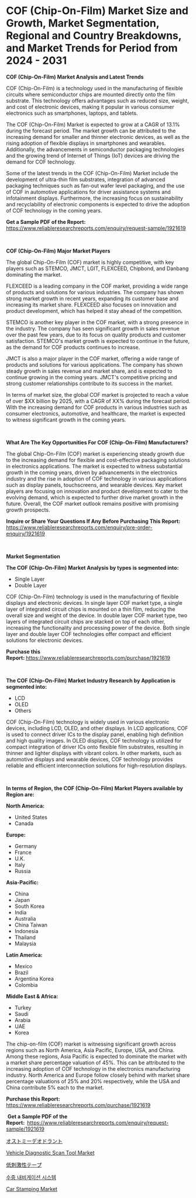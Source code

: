 <p><h1>COF (Chip-On-Film) Market Size and Growth, Market Segmentation, Regional and Country Breakdowns, and Market Trends for Period from 2024 -  2031</h1></p><p><strong>COF (Chip-On-Film) Market Analysis and Latest Trends</strong></p>
<p><p>COF (Chip-On-Film) is a technology used in the manufacturing of flexible circuits where semiconductor chips are mounted directly onto the film substrate. This technology offers advantages such as reduced size, weight, and cost of electronic devices, making it popular in various consumer electronics such as smartphones, laptops, and tablets.</p><p>The COF (Chip-On-Film) Market is expected to grow at a CAGR of 13.1% during the forecast period. The market growth can be attributed to the increasing demand for smaller and thinner electronic devices, as well as the rising adoption of flexible displays in smartphones and wearables. Additionally, the advancements in semiconductor packaging technologies and the growing trend of Internet of Things (IoT) devices are driving the demand for COF technology.</p><p>Some of the latest trends in the COF (Chip-On-Film) Market include the development of ultra-thin film substrates, integration of advanced packaging techniques such as fan-out wafer level packaging, and the use of COF in automotive applications for driver assistance systems and infotainment displays. Furthermore, the increasing focus on sustainability and recyclability of electronic components is expected to drive the adoption of COF technology in the coming years.</p></p>
<p><strong>Get a Sample PDF of the Report:&nbsp;</strong> <a href="https://www.reliableresearchreports.com/enquiry/request-sample/1921619">https://www.reliableresearchreports.com/enquiry/request-sample/1921619</a></p>
<p>&nbsp;</p>
<p><strong>COF (Chip-On-Film) Major Market Players</strong></p>
<p><p>The global Chip-On-Film (COF) market is highly competitive, with key players such as STEMCO, JMCT, LGIT, FLEXCEED, Chipbond, and Danbang dominating the market. </p><p>FLEXCEED is a leading company in the COF market, providing a wide range of products and solutions for various industries. The company has shown strong market growth in recent years, expanding its customer base and increasing its market share. FLEXCEED also focuses on innovation and product development, which has helped it stay ahead of the competition. </p><p>STEMCO is another key player in the COF market, with a strong presence in the industry. The company has seen significant growth in sales revenue over the past few years, due to its focus on quality products and customer satisfaction. STEMCO's market growth is expected to continue in the future, as the demand for COF products continues to increase. </p><p>JMCT is also a major player in the COF market, offering a wide range of products and solutions for various applications. The company has shown steady growth in sales revenue and market share, and is expected to continue growing in the coming years. JMCT's competitive pricing and strong customer relationships contribute to its success in the market. </p><p>In terms of market size, the global COF market is projected to reach a value of over $XX billion by 2025, with a CAGR of XX% during the forecast period. With the increasing demand for COF products in various industries such as consumer electronics, automotive, and healthcare, the market is expected to witness significant growth in the coming years.</p></p>
<p>&nbsp;</p>
<p><strong>What Are The Key Opportunities For COF (Chip-On-Film) Manufacturers?</strong></p>
<p><p>The global Chip-On-Film (COF) market is experiencing steady growth due to the increasing demand for flexible and cost-effective packaging solutions in electronics applications. The market is expected to witness substantial growth in the coming years, driven by advancements in the electronics industry and the rise in adoption of COF technology in various applications such as display panels, touchscreens, and wearable devices. Key market players are focusing on innovation and product development to cater to the evolving demand, which is expected to further drive market growth in the future. Overall, the COF market outlook remains positive with promising growth prospects.</p></p>
<p><strong>Inquire or Share Your Questions If Any Before Purchasing This Report:</strong> <a href="https://www.reliableresearchreports.com/enquiry/pre-order-enquiry/1921619">https://www.reliableresearchreports.com/enquiry/pre-order-enquiry/1921619</a></p>
<p>&nbsp;</p>
<p><strong>Market Segmentation</strong></p>
<p><strong>The COF (Chip-On-Film) Market Analysis by types is segmented into:</strong></p>
<p><ul><li>Single Layer</li><li>Double Layer</li></ul></p>
<p><p>COF (Chip-On-Film) technology is used in the manufacturing of flexible displays and electronic devices. In single layer COF market type, a single layer of integrated circuit chips is mounted on a thin film, reducing the overall size and weight of the device. In double layer COF market type, two layers of integrated circuit chips are stacked on top of each other, increasing the functionality and processing power of the device. Both single layer and double layer COF technologies offer compact and efficient solutions for electronic devices.</p></p>
<p><strong>Purchase this Report:&nbsp;</strong><a href="https://www.reliableresearchreports.com/purchase/1921619">https://www.reliableresearchreports.com/purchase/1921619</a></p>
<p>&nbsp;</p>
<p><strong>The COF (Chip-On-Film) Market Industry Research by Application is segmented into:</strong></p>
<p><ul><li>LCD</li><li>OLED</li><li>Others</li></ul></p>
<p><p>COF (Chip-On-Film) technology is widely used in various electronic devices, including LCD, OLED, and other displays. In LCD applications, COF is used to connect driver ICs to the display panel, enabling high definition and high quality images. In OLED displays, COF technology is utilized for compact integration of driver ICs onto flexible film substrates, resulting in thinner and lighter displays with vibrant colors. In other markets, such as automotive displays and wearable devices, COF technology provides reliable and efficient interconnection solutions for high-resolution displays.</p></p>
<p>&nbsp;</p>
<p><strong>In terms of Region, the COF (Chip-On-Film) Market Players available by Region are:</strong></p>
<p>
    <p> <strong> North America: </strong>
        <ul>
            <li>United States</li>
            <li>Canada</li>
        </ul>
        </p> 
    <p> <strong> Europe: </strong>
        <ul>
            <li>Germany</li>
            <li>France</li>
            <li>U.K.</li>
            <li>Italy</li>
            <li>Russia</li>
        </ul>
        </p> 
    <p> <strong> Asia-Pacific: </strong>
        <ul>
            <li>China</li>
            <li>Japan</li>
            <li>South Korea</li>
            <li>India</li>
            <li>Australia</li>
            <li>China Taiwan</li>
            <li>Indonesia</li>
            <li>Thailand</li>
            <li>Malaysia</li>
        </ul>
        </p> 
    <p> <strong> Latin America: </strong>
        <ul>
            <li>Mexico</li>
            <li>Brazil</li>
            <li>Argentina Korea</li>
            <li>Colombia</li>
        </ul>
        </p> 
    <p> <strong> Middle East & Africa: </strong>
        <ul>
            <li>Turkey</li>
            <li>Saudi</li>
            <li>Arabia</li>
            <li>UAE</li>
            <li>Korea</li>
        </ul>
    </p>
    </p>
<p><p>The chip-on-film (COF) market is witnessing significant growth across regions such as North America, Asia Pacific, Europe, USA, and China. Among these regions, Asia Pacific is expected to dominate the market with a market share percentage valuation of 45%. This can be attributed to the increasing adoption of COF technology in the electronics manufacturing industry. North America and Europe follow closely behind with market share percentage valuations of 25% and 20% respectively, while the USA and China contribute 5% each to the market.</p></p>
<p><strong>Purchase this Report: </strong><a href="https://www.reliableresearchreports.com/purchase/1921619">https://www.reliableresearchreports.com/purchase/1921619</a></p>
<p>&nbsp;<strong>Get a Sample PDF of the Report:&nbsp;&nbsp;</strong><a href="https://www.reliableresearchreports.com/enquiry/request-sample/1921619">https://www.reliableresearchreports.com/enquiry/request-sample/1921619</a></p>
<p><strong></strong></p>
<p><p><a href="https://github.com/adcxff01450218/Market-Research-Report-List-1/blob/main/552709714049.md">オストミーデオドラント</a></p><p><a href="https://issuu.com/reportprime-2/docs/vehicle-diagnostic-scan-tool-market-size-2030.pptx">Vehicle Diagnostic Scan Tool Market</a></p><p><a href="https://github.com/xnljig2898992/Market-Research-Report-List-1/blob/main/213817214048.md">低刺激性テープ</a></p><p><a href="https://github.com/trmesnao7959541/Market-Research-Report-List-1/blob/main/404135813091.md">수중 내비게이션 시스템</a></p><p><a href="https://issuu.com/reportprime-2/docs/car-stamping-market-size-2030.pptx">Car Stamping Market</a></p></p>